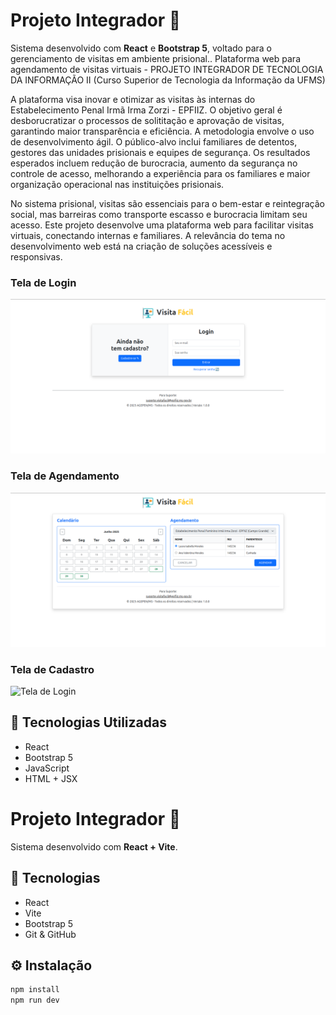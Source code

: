 # Projeto Integrador 🚀

Sistema desenvolvido com **React** e **Bootstrap 5**, voltado para o gerenciamento de visitas em ambiente prisional..
Plataforma web para agendamento de visitas virtuais - PROJETO INTEGRADOR DE TECNOLOGIA DA INFORMAÇÃO II (Curso Superior de Tecnologia da Informação da UFMS)

A plataforma visa inovar e otimizar as visitas às internas do Estabelecimento Penal Irmã Irma Zorzi - EPFIIZ. O objetivo geral é desborucratizar o processos de solititação e aprovação de visitas, garantindo maior transparência e eficiência. A metodologia envolve o uso de desenvolvimento ágil. O público-alvo inclui familiares de detentos, gestores das unidades prisionais e equipes de segurança. Os resultados esperados incluem redução de burocracia, aumento da segurança no controle de acesso, melhorando a experiência para os familiares e maior organização operacional nas instituições prisionais.

No sistema prisional, visitas são essenciais para o bem-estar e reintegração social, mas barreiras como transporte escasso e burocracia limitam seu acesso. Este projeto desenvolve uma plataforma web para facilitar visitas virtuais, conectando internas e familiares. A relevância do tema no desenvolvimento web está na criação de soluções acessíveis e responsivas.

### Tela de Login
![Tela de Login](docs/prints/loginPage.png)

### Tela de Agendamento
![Tela de Agendamento](docs/prints/AgendamentoPage.png)

### Tela de Cadastro
![Tela de Login](docs/prints/logCadastroPage.png)

## 🔧 Tecnologias Utilizadas

- React
- Bootstrap 5
- JavaScript
- HTML + JSX

# Projeto Integrador 🚀

Sistema desenvolvido com **React + Vite**.

## 🔧 Tecnologias
- React
- Vite
- Bootstrap 5
- Git & GitHub

## ⚙️ Instalação
```bash
npm install
npm run dev


